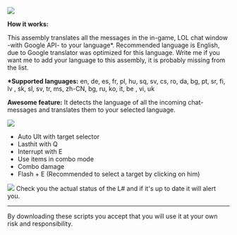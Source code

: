 <img src="http://www.niratisnordkyn.com/DontDeleteThis/Ctranslator.jpg"></img>

**How it works:**

This assembly translates all the messages in the in-game, LOL chat window -with Google API- to your language*.
Recommended language is English, due to Google translator was optimized for this language.
Write me if you want me to add your language to this assembly, it is probably missing from the list.

**\*Supported languages:**
en, de, es, fr, pl, hu, sq, sv, cs, ro, da, bg, pt, sr, fi,  lv , sk, sl, sv, tr, ms, zh-CN, bg, 
ru, ko, it,  be , vi, uk 

**Awesome feature:**
It detects the language of all the incoming chat-messages and translates them to your selected language.



<img src="http://www.niratisnordkyn.com/DontDeleteThis/bigShen.png"></img>
- Auto Ult with target selector
- Lasthit with Q
- Interrupt with E
- Use items in combo mode
- Combo damage
- Flash + E (Recommended to select a target by clicking on him)

<img src="http://www.niratisnordkyn.com/DontDeleteThis/lsc.png"></img>
Check you the actual status of the L# and if it's up to date it will alert you.

<hr>

By downloading these scripts you accept that you will use it at your own risk and responsibility.
